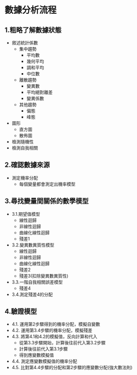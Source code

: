 
# 數據分析流程
## 1.粗略了解數據狀態
  - 敘述統計係數
    - 集中趨勢
      - 平均數
      - 幾何平均
      - 調和平均
      - 中位數
    - 離散趨勢
      - 變異數
      - 平均絕對離差
      - 變異係數
    - 其他趨勢 
      - 偏態
      - 峰態
  - 圖形
    - 直方圖
    - 散佈圖
  - 檢測隨機性
  - 檢測自我相關
## 2.確認數據來源
  - 測定機率分配
    - 每個變量都會測定出機率模型
## 3.尋找變量間關係的數學模型
  - 3.1.期望值模型
    - 線性迴歸
    - 非線性迴歸
    - 曲線化線性迴歸
    - 殘差1
  - 3.2.變異數異質性模型
    - 線性迴歸
    - 非線性迴歸
    - 曲線化線性迴歸
    - 殘差2
    - 殘差3(扣除變異數異質性)
  - 3.3.一階自我相關誤差模型
    - 殘差4
  - 3.4.測定殘差4的分配
## 4.驗證模型
  - 4.1. 運用第2步驟得到的機率分配，模擬自變數
  - 4.2. 運用第3.4步驟的機率分配，模擬殘差
  - 4.3. 將第4.1和4.2的模擬值，反向計算和代入
    - 從第3.3步驟開始，計算後往前代入第3.2步驟
    - 計算後往前代入第3.1步驟
    - 得到應變數模擬值
  - 4.4. 測定應變數模擬值的機率分配
  - 4.5. 比對第4.4步驟的分配和第2步驟的應變數分配(強大數法則)




